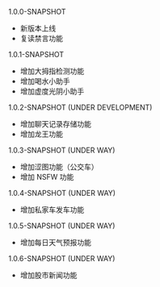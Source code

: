 1.0.0-SNAPSHOT
- 新版本上线
- 复读禁言功能

1.0.1-SNAPSHOT
- 增加大拇指检测功能
- 增加喝水小助手
- 增加虚度光阴小助手

1.0.2-SNAPSHOT (UNDER DEVELOPMENT)
- 增加聊天记录存储功能
- 增加龙王功能

1.0.3-SNAPSHOT (UNDER WAY)
- 增加涩图功能（公交车）
- 增加 NSFW 功能

1.0.4-SNAPSHOT (UNDER WAY)
- 增加私家车发车功能

1.0.5-SNAPSHOT (UNDER WAY)
- 增加每日天气预报功能

1.0.6-SNAPSHOT (UNDER WAY)
- 增加股市新闻功能